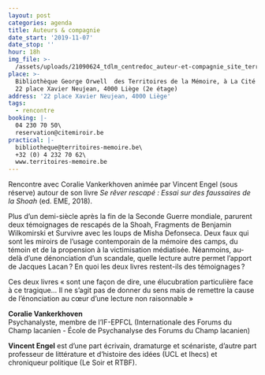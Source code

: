 ```yaml
---
layout: post
categories: agenda
title: Auteurs & compagnie
date_start: '2019-11-07'
date_stop: ''
hour: 18h
img_file: >-
  /assets/uploads/21090624_tdlm_centredoc_auteur-et-compagnie_site_territoires-de-la-memoire.jpg
place: >-
  Bibliothèque George Orwell  des Territoires de la Mémoire, à La Cité Miroir, 
  22 place Xavier Neujean, 4000 Liège (2e étage)
address: '22 place Xavier Neujean, 4000 Liège'
tags:
  - rencontre
booking: |-
  04 230 70 50\
  reservation@citemiroir.be
practical: |-
  bibliotheque@territoires-memoire.be\
  +32 (0) 4 232 70 62\
  www.territoires-memoire.be
---
```

Rencontre avec Coralie Vankerkhoven animée par Vincent Engel (sous réserve) autour de son livre _Se rêver rescapé : Essai sur des faussaires de la Shoah_ (ed. EME, 2018).

Plus d’un demi-siècle après la fin de la ­Seconde Guerre mondiale, parurent deux témoignages de rescapés de la Shoah, ­Fragments de ­Benjamin Wilkomirski et ­Survivre avec les loups de Misha Defonseca. Deux faux qui sont les miroirs de l’usage contemporain de la mémoire des camps, du témoin et de la propension à la victimisation médiatisée. Néanmoins, au-delà d’une dénonciation d’un scandale, quelle lecture autre permet l’apport de Jacques Lacan ? En quoi les deux livres restent-ils des témoignages ?

Ces deux livres « sont une façon de dire, une élucubration particulière face à ce tragique… Il ne s’agit pas de donner du sens mais de remettre la cause de l’énonciation au cœur d’une lecture non raisonnable »

**Coralie Vankerkhoven**\
Psychanalyste, membre de l’IF-EPFCL (­Internationale des Forums du Champ lacanien - École de ­Psychanalyse des Forums du Champ lacanien)

**Vincent Engel** est d’une part écrivain, dramaturge et scénariste, d’autre part professeur de littérature et d’histoire des idées (UCL et Ihecs) et chroniqueur politique (Le Soir et RTBF).
